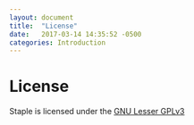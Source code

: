 ```yaml
---
layout: document
title:  "License"
date:   2017-03-14 14:35:52 -0500
categories: Introduction
---
```


# License

Staple is licensed under the [GNU Lesser GPLv3](https://www.gnu.org/licenses/lgpl-3.0.en.html)
